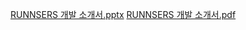 [RUNNSERS 개발 소개서.pptx](https://github.com/user-attachments/files/18817969/RUNNSERS.pptx)
[RUNNSERS 개발 소개서.pdf](https://github.com/user-attachments/files/18817970/RUNNSERS.pdf)
